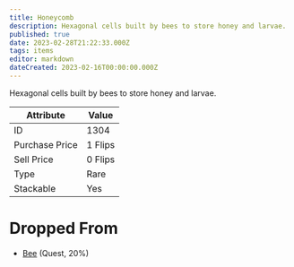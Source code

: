 ```yaml
---
title: Honeycomb
description: Hexagonal cells built by bees to store honey and larvae.
published: true
date: 2023-02-28T21:22:33.000Z
tags: items
editor: markdown
dateCreated: 2023-02-16T00:00:00.000Z
---
```


Hexagonal cells built by bees to store honey and larvae.

|Attribute|Value|
|-|-|
|ID|1304|
|Purchase Price|1 Flips|
|Sell Price|0 Flips|
|Type|Rare|
|Stackable|Yes|


# Dropped From
 * [Bee](/monsters/bee) (Quest, 20%)
